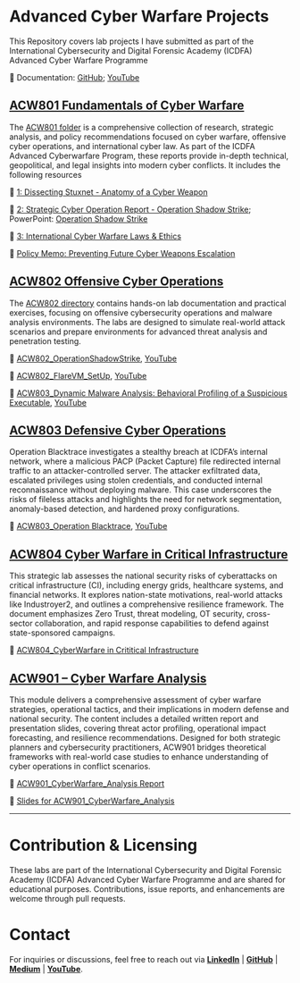 # Advanced Cyber Warfare Projects 

This Repository covers lab projects I have submitted as part of the International Cybersecurity and Digital Forensic Academy (ICDFA) Advanced Cyber Warfare Programme

🔗 Documentation: [GitHub](https://github.com/reyincyber/Cyberwarfare); [YouTube](https://www.youtube.com/watch?v=90E-tNYui8o&list=PLlC9xarFXu2s9brHEsG2yb0KULURKlNaW&pp=gAQB)

## [ACW801	Fundamentals of Cyber Warfare](https://github.com/reyincyber/Cyberwarfare/tree/4c6bd8a2a755e326f6d6ce46493cdb902ece0714/ACW801)

The [ACW801 folder](https://github.com/reyincyber/Cyberwarfare/tree/4c6bd8a2a755e326f6d6ce46493cdb902ece0714/ACW801) is a comprehensive collection of research, strategic analysis, and policy recommendations focused on cyber warfare, offensive cyber operations, and international cyber law. As part of the ICDFA Advanced Cyberwarfare Program, these reports provide in-depth technical, geopolitical, and legal insights into modern cyber conflicts. It includes the following resources

📄 [1: Dissecting Stuxnet - Anatomy of a Cyber Weapon](https://github.com/reyincyber/Cyberwarfare/blob/main/ACW801/ACW801_L1%20-%20Dissecting%20Stuxnet%20Anatomy%20of%20a%20Cyber%20Weapon.pdf)

📄 [2: Strategic Cyber Operation Report - Operation Shadow Strike](https://github.com/reyincyber/Cyberwarfare/blob/main/ACW801/ACW801_L2_Strategic%20Cyber%20Operation%20Report-Operation%20Shadow%20Strike.pdf); PowerPoint: [Operation Shadow Strike](https://github.com/reyincyber/Cyberwarfare/blob/main/ACW801/ACW801_%20Operation%20Shadow%20Strike%20Slides.pptx)

📄 [3: International Cyber Warfare Laws & Ethics](https://github.com/reyincyber/Cyberwarfare/blob/main/ACW801/ACW801_L3_International%20Cyber%20Warfare%20Laws%20and%20Ethics.pdf)

📄 [Policy Memo: Preventing Future Cyber Weapons Escalation](https://github.com/reyincyber/Cyberwarfare/blob/main/ACW801/Policy%20Memo%20Recommending%20Safeguards%20To%20Prevent%20Future%20Cyber%20Weapons%20Escalation.pdf)

## [ACW802	Offensive Cyber Operations](https://github.com/reyincyber/Cyberwarfare/tree/main/ACW802)

The [ACW802	directory](https://github.com/reyincyber/Cyberwarfare/tree/main/ACW802) contains hands-on lab documentation and practical exercises, focusing on offensive cybersecurity operations and malware analysis environments. The labs are designed to simulate real-world attack scenarios and prepare environments for advanced threat analysis and penetration testing.

📄 [ACW802_OperationShadowStrike](https://github.com/reyincyber/Cyberwarfare/blob/main/ACW802/ACW802_OperationShadowStrike.pdf), [YouTube]()

📄 [ACW802_FlareVM_SetUp](https://github.com/reyincyber/Cyberwarfare/blob/main/ACW802/ACW802_FlareVM_SetUp.pdf), [YouTube](https://youtu.be/90E-tNYui8o?si=2YV3euXmei_CQgOO)

📄 [ACW803_Dynamic Malware Analysis: Behavioral Profiling of a Suspicious Executable](https://github.com/reyincyber/Cyberwarfare/blob/main/ACW802/ACW802_Dynamic%20Malware%20Analysis_lab.pdf), [YouTube](https://youtu.be/b-Djcp9XBGI?si=2lPczp1wxMJOMNlB)

## [ACW803	Defensive Cyber Operations](https://github.com/reyincyber/Cyberwarfare/blob/main/ACW803_Operation%20Blacktrace_Lab1.pdf)
Operation Blacktrace investigates a stealthy breach at ICDFA’s internal network, where a malicious PACP (Packet Capture) file redirected internal traffic to an attacker-controlled server. The attacker exfiltrated data, escalated privileges using stolen credentials, and conducted internal reconnaissance without deploying malware. This case underscores the risks of fileless attacks and highlights the need for network segmentation, anomaly-based detection, and hardened proxy configurations.

📄 [ACW803_Operation Blacktrace](https://github.com/reyincyber/Cyberwarfare/blob/main/ACW803_Operation%20Blacktrace_Lab1.pdf), [YouTube]()


## [ACW804	Cyber Warfare in Critical Infrastructure](https://github.com/reyincyber/Cyberwarfare/blob/main/ACW804_CyberWarfare%20in%20Crititical%20Infrastructure.pdf)
This strategic lab assesses the national security risks of cyberattacks on critical infrastructure (CI), including energy grids, healthcare systems, and financial networks. It explores nation-state motivations, real-world attacks like Industroyer2, and outlines a comprehensive resilience framework. The document emphasizes Zero Trust, threat modeling, OT security, cross-sector collaboration, and rapid response capabilities to defend against state-sponsored campaigns.

📄 [ACW804_CyberWarfare in Crititical Infrastructure](https://github.com/reyincyber/Cyberwarfare/blob/main/ACW804_CyberWarfare%20in%20Crititical%20Infrastructure.pdf)

## [ACW901 – Cyber Warfare Analysis](https://github.com/reyincyber/Cyberwarfare/tree/main/ACW901)
This module delivers a comprehensive assessment of cyber warfare strategies, operational tactics, and their implications in modern defense and national security. The content includes a detailed written report and presentation slides, covering threat actor profiling, operational impact forecasting, and resilience recommendations. Designed for both strategic planners and cybersecurity practitioners, ACW901 bridges theoretical frameworks with real-world case studies to enhance understanding of cyber operations in conflict scenarios.

📄 [ACW901_CyberWarfare_Analysis Report](https://github.com/reyincyber/Cyberwarfare/blob/main/ACW901/ACW901_CyberWarfare_Analysis.pdf)

📄 [Slides for ACW901_CyberWarfare_Analysis](https://github.com/reyincyber/Cyberwarfare/blob/main/ACW901/ACW901_CyberWarfare_Analysis%20Slides.pptx)

---

# Contribution & Licensing
These labs are part of the International Cybersecurity and Digital Forensic Academy (ICDFA) Advanced Cyber Warfare Programme and are shared for educational purposes. Contributions, issue reports, and enhancements are welcome through pull requests.

#  Contact
For inquiries or discussions, feel free to reach out via [**LinkedIn**](https://linkedin.com/in/cyberrey)  | [**GitHub**](https://github.com/reyincyber/) | [**Medium**](https://medium.com/@cyberrey) | [**YouTube**](https://www.youtube.com/@reyincyber).
